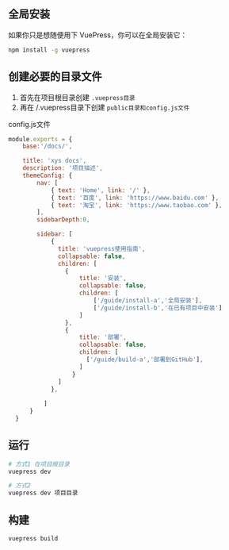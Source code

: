 ## 全局安装 
如果你只是想随便用下 VuePress，你可以在全局安装它：
``` sh
npm install -g vuepress
```

## 创建必要的目录文件

1. 首先在项目根目录创建 `.vuepress目录`
2. 再在 /.vuepress目录下创建 `public目录和config.js文件`

config.js文件

```js
module.exports = {
    base:'/docs/',

    title: 'xys docs',
    description: '项目描述',
    themeConfig: {
        nav: [
            { text: 'Home', link: '/' },
            { text: '百度', link: 'https://www.baidu.com' },
            { text: '淘宝', link: 'https://www.taobao.com' },
        ],
        sidebarDepth:0,

        sidebar: [
            {
              title: 'vuepress使用指南',
              collapsable: false,
              children: [
                {
                    title: '安装',
                    collapsable: false,
                    children: [
                        ['/guide/install-a','全局安装'],
                        ['/guide/install-b','在已有项目中安装']
                    ]
                },
                {
                    title: '部署',
                    collapsable: false,
                    children: [ 
                      ['/guide/build-a','部署到GitHub'],
                    ]
                  }
              ]
            },
            
          ]
      }
  }
```

## 运行
```sh
# 方式1 在项目根目录
vuepress dev

# 方式2 
vuepress dev 项目目录
```
## 构建
```sh
vuepress build
```

